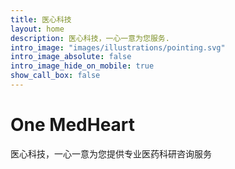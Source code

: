 ```yaml
---
title: 医心科技
layout: home
description: 医心科技，一心一意为您服务.
intro_image: "images/illustrations/pointing.svg"
intro_image_absolute: false
intro_image_hide_on_mobile: true
show_call_box: false
---
```




# One MedHeart



医心科技，一心一意为您提供专业医药科研咨询服务
